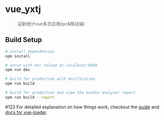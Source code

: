 # vue_yxtj

> 迎新统计vue多页应用(pc&移动端)

## Build Setup

``` bash
# install dependencies
npm install

# serve with hot reload at localhost:8080
npm run dev

# build for production with minification
npm run build

# build for production and view the bundle analyzer report
npm run build --report
```
#123
For detailed explanation on how things work, checkout the [guide](http://vuejs-templates.github.io/webpack/) and [docs for vue-loader](http://vuejs.github.io/vue-loader).
